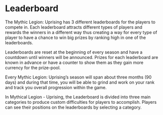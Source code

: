 # Leaderboard

The Mythic Legion: Uprising has 3 different leaderboards for the players to compete in. Each leaderboard attracts different types of players and rewards the winners in a different way thus creating a way for every type of player to have a chance to win big prizes by ranking high in one of the leaderboards.

Leaderboards are reset at the beginning of every season and have a countdown until winners will be announced. Prizes for each leaderboard are known in advance or have a counter to show them as they gain more currency for the prize-pool.

Every Mythic Legion: Uprising’s season will span about three months (90 days) and during that time, you will be able to grind and work on your rank and track you overall progression within the game.

In Mythical Legion - Uprising, the Leaderboard is divided into three main categories to produce custom difficulties for players to accomplish. Players can see their positions on the leaderboards by selecting a category.



